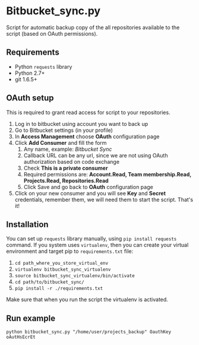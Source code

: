 # Bitbucket_sync.py #

Script for automatic backup copy of the all repositories available
to the script (based on OAuth permissions).

## Requirements ##
* Python <code>requests</code> library
* Python 2.7+
* git 1.6.5+

## OAuth setup ##
This is required to grant read access for script to your repositories.
  1. Log in to bitbucket using account you want to back up
  1. Go to Bitbucket settings (in your profile)
  1. In **Access Management** choose **OAuth** configuration page
  1. Click **Add Consumer** and fill the form
     1. Any name, example: *Bitbucket Sync*
     1. Callback URL can be any url, since we are not using OAuth authorization based on code exchange
     1. Check **This is a private consumer**
     1. Required permissions are: **Account.Read, Team membership.Read, Projects.Read, Repositories.Read**
     1. Click Save and go back to **OAuth** configuration page
  1. Click on your new consumer and you will see **Key** and **Secret** credentials, remember them, we will need them to start the script. That's it!

## Installation ##
You can set up <code>requests</code> library manually, using <code>pip install requests</code> command.
If you system uses <code>virtualenv</code>, then you can create your virtual environment and target pip to <code>requirements.txt</code> file:
  1. <code>cd path_where_you_store_virtual_env</code>
  1. <code>virtualenv bitbucket_sync_virtualenv</code>
  1. <code>source bitbucket_sync_virtualenv/bin/activate</code>
  1. <code>cd path/to/bitbucket_sync/</code>
  1. <code>pip install -r ./requirements.txt</code>

Make sure that when you run the script the virtualenv is activated.

## Run example ##
<code>python bitbucket_sync.py "/home/user/projects_backup" OauthKey oAutHsEcrEt</code>
